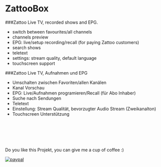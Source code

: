 # ZattooBox
###Zattoo Live TV, recorded shows and EPG.
- switch between favourites/all channels
- channels preview
- EPG: live/setup recording/recall (for paying Zattoo customers)
- search shows
- teletext
- settings: stream quality, default language
- touchscreen support

###Zattoo Live TV, Aufnahmen und EPG
- Umschalten zwischen Favoriten/allen Kanälen
- Kanal Vorschau
- EPG: Live/Aufnahmen programieren/Recall (für Abo Inhaber)
- Suche nach Sendungen
- Teletext
- Einstellung: Stream Qualität, bevorzugter Audio Stream (Zweikanalton)
- Touchscreen Unterstützung  

</br>
</br>
</br>
</br>
</br>
Do you like this Projekt,  you can give me a cup of coffee :) 

[![paypal](https://www.paypalobjects.com/en_US/i/btn/btn_donateCC_LG.gif)](https://www.paypal.com/cgi-bin/webscr?cmd=_s-xclick&hosted_button_id=HB8VV6GLHTR5N)
